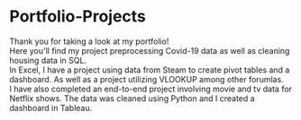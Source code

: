 # Portfolio-Projects
Thank you for taking a look at my portfolio!<br>
Here you'll find my project preprocessing Covid-19 data as well as cleaning housing data in SQL.<br>
In Excel, I have a project using data from Steam to create pivot tables and a dashboard. As well as a project utilizing VLOOKUP among other forumlas.<br>
I have also completed an end-to-end project involving movie and tv data for Netflix shows. The data was cleaned using Python and I created a dashboard in Tableau.
